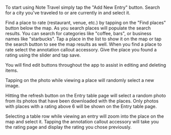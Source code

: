 <!-- Welcome to Note Travel! -->
To start using Note Travel simply tap the "Add New Entry" button.
Search for a city you've traveled to or are currently in and select it.

<!-- Finding a New Place -->
Find a place to rate (restaurant, venue, etc.) by tapping on the "Find places" button below the map.
As you search places will populate the search results. You can search for categories like "coffee, bars", or business names like "starbucks". Tap a place in the list to show it on the map or tap the search button to see the map results as well. When you find a place to rate select the annotation callout accessory. Give the place you found a rating using the slider and tap save.

<!-- Editing Items -->
You will find edit buttons throughout the app to assist in editing and deleting items.

<!-- Change Place Photo -->
Tapping on the photo while viewing a place will randomly select a new image.

<!-- Refresh Entry Photos -->
Hitting the refresh button on the Entry table page will select a random photo from its photos that have been
downloaded with the places. Only photos with places with a rating above 6 will be shown on the Entry table page.

<!-- Viewing an Entry -->
Selecting a table row while viewing an entry will zoom into the place on the map and select it. Tapping the 
annotation callout accessory will take you the rating page and display the rating you chose previously.

